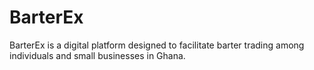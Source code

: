 # BarterEx
BarterEx is a digital platform designed to facilitate barter trading among individuals and small businesses in Ghana. 
